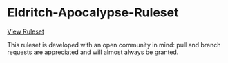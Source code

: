 # Eldritch-Apocalypse-Ruleset
<a href="https://github.com/Noah-Houghton/Eldritch-Apocalypse-Ruleset/blob/master/main.pdf">View Ruleset</a>

This ruleset is developed with an open community in mind: pull and branch requests are appreciated and will almost always be granted.
